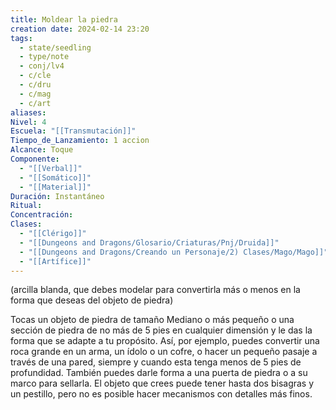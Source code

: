 ```yaml
---
title: Moldear la piedra
creation date: 2024-02-14 23:20
tags:
  - state/seedling
  - type/note
  - conj/lv4
  - c/cle
  - c/dru
  - c/mag
  - c/art
aliases: 
Nivel: 4
Escuela: "[[Transmutación]]"
Tiempo_de_Lanzamiento: 1 accion
Alcance: Toque
Componente:
  - "[[Verbal]]"
  - "[[Somático]]"
  - "[[Material]]"
Duración: Instantáneo
Ritual: 
Concentración: 
Clases:
  - "[[Clérigo]]"
  - "[[Dungeons and Dragons/Glosario/Criaturas/Pnj/Druida]]"
  - "[[Dungeons and Dragons/Creando un Personaje/2) Clases/Mago/Mago]]"
  - "[[Artífice]]"
---
```

(arcilla blanda, que debes modelar para convertirla más o menos en la forma que deseas del objeto de piedra)

Tocas un objeto de piedra de tamaño Mediano o más pequeño o una sección de piedra de no más de 5 pies en cualquier dimensión y le das la forma que se adapte a tu propósito. Así, por ejemplo, puedes convertir una roca grande en un arma, un ídolo o un cofre, o hacer un pequeño pasaje a través de una pared, siempre y cuando esta tenga menos de 5 pies de profundidad. También puedes darle forma a una puerta de piedra o a su marco para sellarla. El objeto que crees puede tener hasta dos bisagras y un pestillo, pero no es posible hacer mecanismos con detalles más finos.